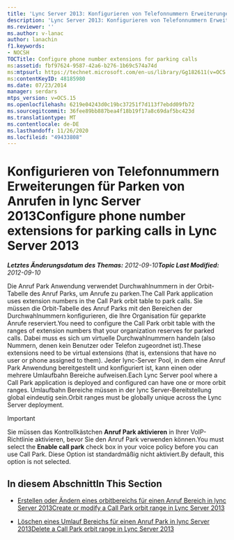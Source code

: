 ```yaml
---
title: 'Lync Server 2013: Konfigurieren von Telefonnummern Erweiterungen für Park Anrufe'
description: 'Lync Server 2013: Konfigurieren von Telefonnummern Erweiterungen für Park Anrufe.'
ms.reviewer: ''
ms.author: v-lanac
author: lanachin
f1.keywords:
- NOCSH
TOCTitle: Configure phone number extensions for parking calls
ms:assetid: fbf97624-9587-42a6-b276-1b69c574a74d
ms:mtpsurl: https://technet.microsoft.com/en-us/library/Gg182611(v=OCS.15)
ms:contentKeyID: 48185980
ms.date: 07/23/2014
manager: serdars
mtps_version: v=OCS.15
ms.openlocfilehash: 6219e04243d0c19bc37251f7d113f7ebdd09fb72
ms.sourcegitcommit: 36fee89bb887bea4f18b19f17a8c69daf5bc423d
ms.translationtype: MT
ms.contentlocale: de-DE
ms.lasthandoff: 11/26/2020
ms.locfileid: "49433808"
---
```

# <a name="configure-phone-number-extensions-for-parking-calls-in-lync-server-2013"></a><span data-ttu-id="d5e75-103">Konfigurieren von Telefonnummern Erweiterungen für Parken von Anrufen in lync Server 2013</span><span class="sxs-lookup"><span data-stu-id="d5e75-103">Configure phone number extensions for parking calls in Lync Server 2013</span></span>

<div data-xmlns="http://www.w3.org/1999/xhtml">

<div class="topic" data-xmlns="http://www.w3.org/1999/xhtml" data-msxsl="urn:schemas-microsoft-com:xslt" data-cs="https://msdn.microsoft.com/">

<div data-asp="https://msdn2.microsoft.com/asp">



</div>

<div id="mainSection">

<div id="mainBody"><span data-ttu-id="d5e75-104">

<span> </span></span><span class="sxs-lookup"><span data-stu-id="d5e75-104">

<span> </span></span></span>

<span data-ttu-id="d5e75-105">_**Letztes Änderungsdatum des Themas:** 2012-09-10_</span><span class="sxs-lookup"><span data-stu-id="d5e75-105">_**Topic Last Modified:** 2012-09-10_</span></span>

<span data-ttu-id="d5e75-106">Die Anruf Park Anwendung verwendet Durchwahlnummern in der Orbit-Tabelle des Anruf Parks, um Anrufe zu parken.</span><span class="sxs-lookup"><span data-stu-id="d5e75-106">The Call Park application uses extension numbers in the Call Park orbit table to park calls.</span></span> <span data-ttu-id="d5e75-107">Sie müssen die Orbit-Tabelle des Anruf Parks mit den Bereichen der Durchwahlnummern konfigurieren, die Ihre Organisation für geparkte Anrufe reserviert.</span><span class="sxs-lookup"><span data-stu-id="d5e75-107">You need to configure the Call Park orbit table with the ranges of extension numbers that your organization reserves for parked calls.</span></span> <span data-ttu-id="d5e75-108">Dabei muss es sich um virtuelle Durchwahlnummern handeln (also Nummern, denen kein Benutzer oder Telefon zugeordnet ist).</span><span class="sxs-lookup"><span data-stu-id="d5e75-108">These extensions need to be virtual extensions (that is, extensions that have no user or phone assigned to them).</span></span> <span data-ttu-id="d5e75-109">Jeder lync-Server Pool, in dem eine Anruf Park Anwendung bereitgestellt und konfiguriert ist, kann einen oder mehrere Umlaufbahn Bereiche aufweisen.</span><span class="sxs-lookup"><span data-stu-id="d5e75-109">Each Lync Server pool where a Call Park application is deployed and configured can have one or more orbit ranges.</span></span> <span data-ttu-id="d5e75-110">Umlaufbahn Bereiche müssen in der lync Server-Bereitstellung global eindeutig sein.</span><span class="sxs-lookup"><span data-stu-id="d5e75-110">Orbit ranges must be globally unique across the Lync Server deployment.</span></span>

<div>


> [!IMPORTANT]  
> <span data-ttu-id="d5e75-111">Sie müssen das Kontrollkästchen <STRONG>Anruf Park aktivieren</STRONG> in Ihrer VoIP-Richtlinie aktivieren, bevor Sie den Anruf Park verwenden können.</span><span class="sxs-lookup"><span data-stu-id="d5e75-111">You must select the <STRONG>Enable call park</STRONG> check box in your voice policy before you can use Call Park.</span></span> <span data-ttu-id="d5e75-112">Diese Option ist standardmäßig nicht aktiviert.</span><span class="sxs-lookup"><span data-stu-id="d5e75-112">By default, this option is not selected.</span></span>



</div>

<div>

## <a name="in-this-section"></a><span data-ttu-id="d5e75-113">In diesem Abschnitt</span><span class="sxs-lookup"><span data-stu-id="d5e75-113">In This Section</span></span>

  - [<span data-ttu-id="d5e75-114">Erstellen oder Ändern eines orbitbereichs für einen Anruf Bereich in lync Server 2013</span><span class="sxs-lookup"><span data-stu-id="d5e75-114">Create or modify a Call Park orbit range in Lync Server 2013</span></span>](lync-server-2013-create-or-modify-a-call-park-orbit-range.md)

  - [<span data-ttu-id="d5e75-115">Löschen eines Umlauf Bereichs für einen Anruf Park in lync Server 2013</span><span class="sxs-lookup"><span data-stu-id="d5e75-115">Delete a Call Park orbit range in Lync Server 2013</span></span>](lync-server-2013-delete-a-call-park-orbit-range.md)

<span data-ttu-id="d5e75-116"></div>

</div>

<span> </span>

</div>

</div>

</span><span class="sxs-lookup"><span data-stu-id="d5e75-116"></div>

</div>

<span> </span>

</div>

</div>

</span></span></div>

